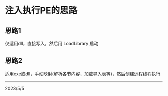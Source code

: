 # 注入执行PE的思路

## 思路1
仅适用dll，直接写入，然后用 LoadLibrary 启动  

## 思路2
适用exe或dll，手动映射(解析各节内容，加载导入表等)，然后创建远程线程执行  


---
2023/5/5  
